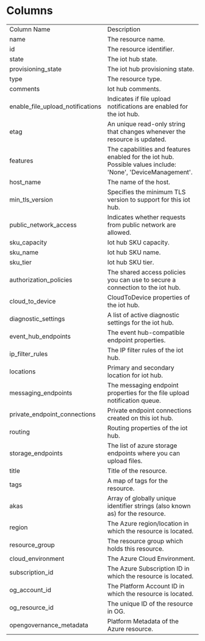 # Columns  

<table>
	<tr><td>Column Name</td><td>Description</td></tr>
	<tr><td>name</td><td>The resource name.</td></tr>
	<tr><td>id</td><td>The resource identifier.</td></tr>
	<tr><td>state</td><td>The iot hub state.</td></tr>
	<tr><td>provisioning_state</td><td>The iot hub provisioning state.</td></tr>
	<tr><td>type</td><td>The resource type.</td></tr>
	<tr><td>comments</td><td>Iot hub comments.</td></tr>
	<tr><td>enable_file_upload_notifications</td><td>Indicates if file upload notifications are enabled for the iot hub.</td></tr>
	<tr><td>etag</td><td>An unique read-only string that changes whenever the resource is updated.</td></tr>
	<tr><td>features</td><td>The capabilities and features enabled for the iot hub. Possible values include: &#39;None&#39;, &#39;DeviceManagement&#39;.</td></tr>
	<tr><td>host_name</td><td>The name of the host.</td></tr>
	<tr><td>min_tls_version</td><td>Specifies the minimum TLS version to support for this iot hub.</td></tr>
	<tr><td>public_network_access</td><td>Indicates whether requests from public network are allowed.</td></tr>
	<tr><td>sku_capacity</td><td>Iot hub SKU capacity.</td></tr>
	<tr><td>sku_name</td><td>Iot hub SKU name.</td></tr>
	<tr><td>sku_tier</td><td>Iot hub SKU tier.</td></tr>
	<tr><td>authorization_policies</td><td>The shared access policies you can use to secure a connection to the iot hub.</td></tr>
	<tr><td>cloud_to_device</td><td>CloudToDevice properties of the iot hub.</td></tr>
	<tr><td>diagnostic_settings</td><td>A list of active diagnostic settings for the iot hub.</td></tr>
	<tr><td>event_hub_endpoints</td><td>The event hub-compatible endpoint properties.</td></tr>
	<tr><td>ip_filter_rules</td><td>The IP filter rules of the iot hub.</td></tr>
	<tr><td>locations</td><td>Primary and secondary location for iot hub.</td></tr>
	<tr><td>messaging_endpoints</td><td>The messaging endpoint properties for the file upload notification queue.</td></tr>
	<tr><td>private_endpoint_connections</td><td>Private endpoint connections created on this iot hub.</td></tr>
	<tr><td>routing</td><td>Routing properties of the iot hub.</td></tr>
	<tr><td>storage_endpoints</td><td>The list of azure storage endpoints where you can upload files.</td></tr>
	<tr><td>title</td><td>Title of the resource.</td></tr>
	<tr><td>tags</td><td>A map of tags for the resource.</td></tr>
	<tr><td>akas</td><td>Array of globally unique identifier strings (also known as) for the resource.</td></tr>
	<tr><td>region</td><td>The Azure region/location in which the resource is located.</td></tr>
	<tr><td>resource_group</td><td>The resource group which holds this resource.</td></tr>
	<tr><td>cloud_environment</td><td>The Azure Cloud Environment.</td></tr>
	<tr><td>subscription_id</td><td>The Azure Subscription ID in which the resource is located.</td></tr>
	<tr><td>og_account_id</td><td>The Platform Account ID in which the resource is located.</td></tr>
	<tr><td>og_resource_id</td><td>The unique ID of the resource in OG.</td></tr>
	<tr><td>opengovernance_metadata</td><td>Platform Metadata of the Azure resource.</td></tr>
</table>